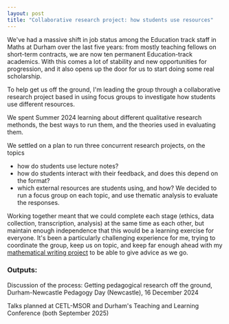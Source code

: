 ```yaml
---
layout: post
title: "Collaborative research project: how students use resources"
---
```


We've had a massive shift in job status among the Education track staff in Maths at Durham over the last five years: from mostly teaching fellows on short-term contracts, we are now ten permanent Education-track academics. With this comes a lot of stability and new opportunities for progression, and it also opens up the door for us to start doing some real scholarship.

To help get us off the ground, I'm leading the group through a collaborative research project based in using focus groups to investigate how students use different resources. 

We spent Summer 2024 learning about different qualitative research methonds, the best ways to run them, and the theories used in evaluating them.

We settled on a plan to run three concurrent research projects, on the topics
- how do students use lecture notes?
- how do students interact with their feedback, and does this depend on the format?
- which external resources are students using, and how?
We decided to run a focus group on each topic, and use thematic analysis to evaluate the responses.

Working together meant that we could complete each stage (ethics, data collection, transcription, analysis) at the same time as each other, but maintain enough independence that this would be a learning exercise for everyone. It's been a particularly challenging experience for me, trying to coordinate the group, keep us on topic, and keep far enough ahead with my [mathematical writing project](2020-02-01-mathematical-writing.md) to be able to give advice as we go.

### Outputs:

Discussion of the process: Getting pedagogical research off the ground, Durham-Newcastle Pedagogy Day (Newcastle), 16 December 2024

Talks planned at CETL-MSOR and Durham's Teaching and Learning Conference (both September 2025)